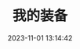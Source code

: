 ---
title: 我的装备
date: 2023-11-01 13:14:42
type: equipment
cover: ""
desc: 实物装备推荐
leftend: 跟 Solitude 一起享受科技带来的乐趣
rightend: ""
---